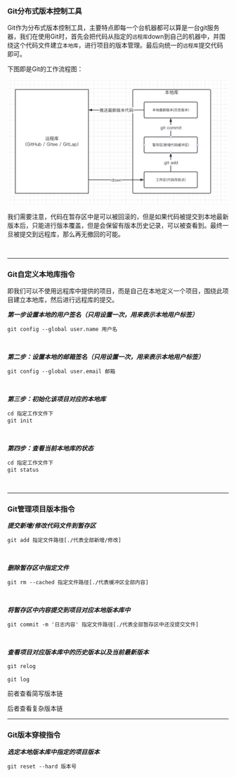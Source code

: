 ### Git分布式版本控制工具

Git作为分布式版本控制工具，主要特点即每一个台机器都可以算是一台git服务器，我们在使用Git时，首先会把代码从指定的`远程库`down到自己的机器中，并围绕这个代码文件建立`本地库`，进行项目的版本管理。最后向统一的`远程库`提交代码即可。

下图即是Git的工作流程图：

![git.png](../图库/git.png)

我们需要注意，代码在暂存区中是可以被回滚的，但是如果代码被提交到本地最新版本后，只能进行版本覆盖，但是会保留有版本历史记录，可以被查看到。最终一旦被提交到远程库，那么再无撤回的可能。

&nbsp;

-------

### Git自定义本地库指令

即我们可以不使用远程库中提供的项目，而是自己在本地定义一个项目，围绕此项目建立本地库，然后进行远程库的提交。

***第一步设置本地的用户签名（只用设置一次，用来表示本地用户标签）***

```git
git config --global user.name 用户名
```

&nbsp;

***第二步：设置本地的邮箱签名（只用设置一次，用来表示本地用户标签）***

```git
git config --global user.email 邮箱
```

&nbsp;

***第三步：初始化该项目对应的本地库***

```git
cd 指定工作文件下
git init
```

&nbsp;

***第四步：查看当前本地库的状态***

```git
cd 指定工作文件下
git status
```

&nbsp;

------

### Git管理项目版本指令

***提交新增/修改代码文件到暂存区***

```git
git add 指定文件路径[./代表全部新增/修改]
```

&nbsp;

***删除暂存区中指定文件***

```git
git rm --cached 指定文件路径[./代表缓冲区全部内容]
```

&nbsp;

***将暂存区中内容提交到项目对应本地版本库中***

```git
git commit -m '日志内容' 指定文件路径[./代表全部暂存区中还没提交文件]
```

&nbsp;

***查看项目对应版本库中的历史版本以及当前最新版本***

```git
git relog 
```

```git
git log
```

前者查看简写版本链

后者查看复杂版本链

------

### Git版本穿梭指令

***选定本地版本库中指定的项目版本***

```git
git reset --hard 版本号 
```
